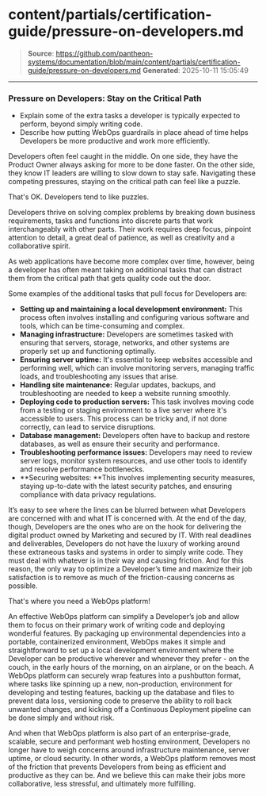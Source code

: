 # content/partials/certification-guide/pressure-on-developers.md

> **Source**: https://github.com/pantheon-systems/documentation/blob/main/content/partials/certification-guide/pressure-on-developers.md
> **Generated**: 2025-10-11 15:05:49

---

### Pressure on Developers: Stay on the Critical Path

<Alert title="By the end of this section, you should be able to:" type="info" >

* Explain some of the extra tasks a developer is typically expected to perform, beyond simply writing code.
* Describe how putting WebOps guardrails in place ahead of time helps Developers be more productive and work more efficiently.

</Alert>

Developers often feel caught in the middle. On one side, they have the Product Owner always asking for more to be done faster. On the other side, they know IT leaders are willing to slow down to stay safe. Navigating these competing pressures, staying on the critical path can feel like a puzzle.

That's OK. Developers tend to like puzzles.

Developers thrive on solving complex problems by breaking down business requirements, tasks and functions into discrete parts that work interchangeably with other parts. Their work requires deep focus, pinpoint attention to detail, a great deal of patience, as well as creativity and a collaborative spirit. 

As web applications have become more complex over time, however, being a developer has often meant taking on additional tasks that can distract them from the critical path that gets quality code out the door.

Some examples of the additional tasks that pull focus for Developers are:

* **Setting up and maintaining a local development environment:** This process often involves installing and configuring various software and tools, which can be time-consuming and complex.
* **Managing infrastructure:** Developers are sometimes tasked with ensuring that servers, storage, networks, and other systems are properly set up and functioning optimally.
* **Ensuring server uptime:** It's essential to keep websites accessible and performing well, which can involve monitoring servers, managing traffic loads, and troubleshooting any issues that arise.
* **Handling site maintenance:** Regular updates, backups, and troubleshooting are needed to keep a website running smoothly.
* **Deploying code to production servers:** This task involves moving code from a testing or staging environment to a live server where it's accessible to users. This process can be tricky and, if not done correctly, can lead to service disruptions.
* **Database management:** Developers often have to backup and restore databases, as well as ensure their security and performance.
* **Troubleshooting performance issues:** Developers may need to review server logs, monitor system resources, and use other tools to identify and resolve performance bottlenecks.
* **Securing websites: **This involves implementing security measures, staying up-to-date with the latest security patches, and ensuring compliance with data privacy regulations.



It’s easy to see where the lines can be blurred between what Developers are concerned with and what IT is concerned with. At the end of the day, though, Developers are the ones who are on the hook for delivering the digital product owned by Marketing and secured by IT. With real deadlines and deliverables, Developers do not have the luxury of working around these extraneous tasks and systems in order to simply write code. They must deal with whatever is in their way and causing friction. And for this reason, the only way to optimize a Developer’s time and maximize their job satisfaction is to remove as much of the friction-causing concerns as possible.

That's where you need a  WebOps platform!

An effective WebOps platform can simplify a Developer’s job and allow them to focus on their primary work of writing code and deploying wonderful features. By packaging up environmental dependencies into a portable, containerized environment, WebOps makes it simple and straightforward to set up a local development environment where the Developer can be productive wherever and whenever they prefer - on the couch, in the early hours of the morning, on an airplane, or on the beach. A WebOps platform can securely wrap features into a pushbutton format, where tasks like spinning up a new, non-production, environment for developing and testing features, backing up the database and files to prevent data loss, versioning code to preserve the ability to roll back unwanted changes, and kicking off a Continuous Deployment pipeline can be done simply and without risk. 

And when that WebOps platform is also part of an enterprise-grade, scalable, secure and performant web hosting environment, Developers no longer have to weigh concerns around infrastructure maintenance, server uptime, or cloud security. In other words, a WebOps platform removes most of the friction that prevents Developers from being as efficient and productive as they can be. And we believe this can make their jobs more collaborative, less stressful, and ultimately more fulfilling. 